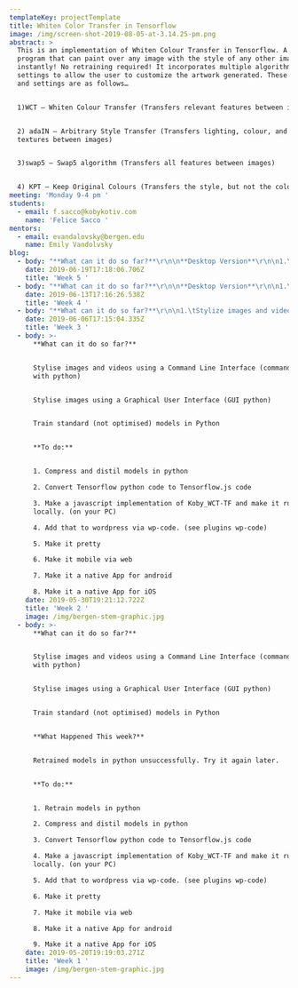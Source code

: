 ```yaml
---
templateKey: projectTemplate
title: Whiten Color Transfer in Tensorflow
image: /img/screen-shot-2019-08-05-at-3.14.25-pm.png
abstract: >
  This is an implementation of Whiten Colour Transfer in Tensorflow. A computer
  program that can paint over any image with the style of any other image
  instantly! No retraining required! It incorporates multiple algorithms and
  settings to allow the user to customize​ the artwork generated. These modes
  and settings are as follows…


  1)WCT – Whiten Colour Transfer (Transfers relevant features between images)


  2) adaIN – Arbitrary Style Transfer (Transfers lighting, colour, and relevant
  textures between images)


  3)swap5 – Swap5 algorithm (Transfers all features between images)


  4) KPT – Keep Original Colours (Transfers the style, but not the colour)
meeting: 'Monday 9-4 pm '
students:
  - email: f.sacco@kobykotiv.com
    name: 'Felice Sacco '
mentors:
  - email: evandalovsky@bergen.edu
    name: Emily Vandolvsky
blog:
  - body: "**What can it do so far?**\r\n\n**Desktop Version**\r\n\n1.\tStylize images and videos using a Command Line Interface (command prompt with python)\r\n\n2.\tStylize images using a Graphical User Interface (GUI python)\r\n\n3.\tTrain standard (not optimized) models in Python\r\n\n4.\tTrain standard (optimized) models in Python\r\n\n5.\tTested a Client/Server Telegram Chatbot! (Moderate success)\r\n\n**Web/Mobile Version**\r\n\n1.\tRe-implemented adaIN in TensorFlow Magenta.js (a tensorflow.js engine designed for creative applications written in JavaScript.)\r\n\no\tIt renders images at a low resolution using a pre-trained and distilled inceptionV3 model.\r\n\n2.\tRe-Re-implemented adaIN in Tensorflow.js (a TensorFlow implementation in JavaScript.)\r\n\no\tIt’s a fully working webpage that runs fantastically on mobile devices\r\n\no\tIt uses a pre-trained inceptionv3 and mobileNet for model distillation\r\n\n3.\tChanged the GUI for Tensorflow.js to be mobile friendly.\r\n\n4.\tUploaded a basic version of this tool to my server. at https://kobykotiv.com/customs/\r\n\n* **To do:**\r\n\n1. Make it a native App for android\r\n2. Make it a native App for iOS\r\n\n**Stretch Goals:**\r\n\n1.\tAdd glfx.js functionality to add photo filters and other processing effects.\r\n\n2.\tAdd more features to the web version such as…\r\n\n* Allow downloading of the result image\r\n* Allow remastering of the result image."
    date: 2019-06-19T17:18:06.706Z
    title: 'Week 5 '
  - body: "**What can it do so far?**\r\n\n**Desktop Version**\r\n\n1.\tStylize images and videos using a Command Line Interface (command prompt with python)\r\n\n2.\tStylize images using a Graphical User Interface (GUI python)\r\n\n3.\tTrain standard (not optimized) models in Python\r\n\n4.\tTrain standard (optimized) models in Python\r\n\n5.\tTested a Client/Server Telegram Chatbot! (Moderate success)\r\n\n**Web/Mobile Version**\r\n\n1.\tRe-implemented adaIN in TensorFlow Magenta.js (a tensorflow.js engine designed for creative applications written in JavaScript.)\r\n\n2.\tIt renders images at a low resolution using a pre-trained and distilled inceptionV3 model.\r\n\n* **To do:**\r\t\n\n1. Build a WEB-GUI, either embedded or as an applet or app.\r\n2. Add that to WordPress via wp-code. (see plugins wp-code)\r\n3. Make it pretty\r\n4. Make it mobile via web\r\n5. Make it a native App for android\r\n6. Make it a native App for iOS"
    date: 2019-06-13T17:16:26.538Z
    title: 'Week 4 '
  - body: "**What can it do so far?**\r\n\n1.\tStylize images and videos using a Command Line Interface (command prompt with python)\r\n\n2.\tStylize images using a Graphical User Interface (GUI python)\r\n\n3.\tTrain standard (not optimized) models in Python\r\n\n4.\tTrain standard (optimized) models in Python\r\n\n* **To do:**\r\n\n1. Compress and distil models in python\r\n2. Convert Tensorflow python code to Tensorflow.js code\r\n3. Make a javascript implementation of Koby_WCT-TF and make it run locally. (on your PC)\r\n4. Add that to wordpress via wp-code. (see plugins wp-code)\r\n5. Make it pretty\r\n6. Make it mobile via web\r\n7. Make it a native App for android\r\n8. Make it a native App for iOS"
    date: 2019-06-06T17:15:04.335Z
    title: 'Week 3 '
  - body: >-
      **What can it do so far?**


      Stylise images and videos using a Command Line Interface (command prompt
      with python)


      Stylise images using a Graphical User Interface (GUI python)


      Train standard (not optimised) models in Python


      **To do:**


      1. Compress and distil models in python

      2. Convert Tensorflow python code to Tensorflow.js code

      3. Make a javascript implementation of Koby_WCT-TF and make it run
      locally. (on your PC)

      4. Add that to wordpress via wp-code. (see plugins wp-code)

      5. Make it pretty

      6. Make it mobile via web

      7. Make it a native App for android

      8. Make it a native App for iOS
    date: 2019-05-30T19:21:12.722Z
    title: 'Week 2 '
    image: /img/bergen-stem-graphic.jpg
  - body: >-
      **What can it do so far?**


      Stylise images and videos using a Command Line Interface (command prompt
      with python)


      Stylise images using a Graphical User Interface (GUI python)


      Train standard (not optimised) models in Python


      **What Happened This week?**


      Retrained models in python unsuccessfully. Try it again later.


      **To do:**


      1. Retrain models in python

      2. Compress and distil models in python

      3. Convert Tensorflow python code to Tensorflow.js code

      4. Make a javascript implementation of Koby_WCT-TF and make it run
      locally. (on your PC)

      5. Add that to wordpress via wp-code. (see plugins wp-code)

      6. Make it pretty

      7. Make it mobile via web

      8. Make it a native App for android

      9. Make it a native App for iOS
    date: 2019-05-20T19:19:03.271Z
    title: 'Week 1 '
    image: /img/bergen-stem-graphic.jpg
---
```


